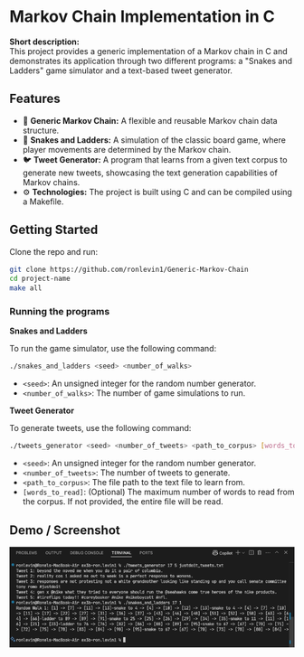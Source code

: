 # Markov Chain Implementation in C

**Short description:**  
This project provides a generic implementation of a Markov chain in C and demonstrates its application through two different programs: a "Snakes and Ladders" game simulator and a text-based tweet generator.

## Features
- 🔧 **Generic Markov Chain:** A flexible and reusable Markov chain data structure.
- 🐍 **Snakes and Ladders:** A simulation of the classic board game, where player movements are determined by the Markov chain.
- 🐦 **Tweet Generator:** A program that learns from a given text corpus to generate new tweets, showcasing the text generation capabilities of Markov chains.
- ⚙️ **Technologies:** The project is built using C and can be compiled using a Makefile.

## Getting Started
Clone the repo and run:

```bash
git clone https://github.com/ronlevin1/Generic-Markov-Chain
cd project-name
make all
```

### Running the programs

**Snakes and Ladders**

To run the game simulator, use the following command:
```bash
./snakes_and_ladders <seed> <number_of_walks>
```
- `<seed>`: An unsigned integer for the random number generator.
- `<number_of_walks>`: The number of game simulations to run.

**Tweet Generator**

To generate tweets, use the following command:
```bash
./tweets_generator <seed> <number_of_tweets> <path_to_corpus> [words_to_read]
```
- `<seed>`: An unsigned integer for the random number generator.
- `<number_of_tweets>`: The number of tweets to generate.
- `<path_to_corpus>`: The file path to the text file to learn from.
- `[words_to_read]`: (Optional) The maximum number of words to read from the corpus. If not provided, the entire file will be read.

## Demo / Screenshot

![Terminal Screenshot](demo_run)
